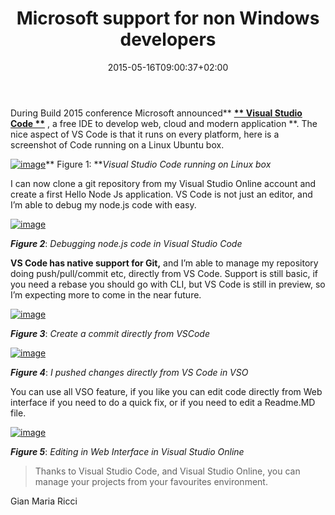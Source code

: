 ﻿---
title: "Microsoft support for non Windows developers"
description: ""
date: 2015-05-16T09:00:37+02:00
draft: false
tags: [VSO]
categories: [Team Foundation Server,Visual Studio ALM]
---
During Build 2015 conference Microsoft announced** **[** Visual Studio Code **](https://code.visualstudio.com/)** , a free IDE to develop web, cloud and modern application **. The nice aspect of VS Code is that it runs on every platform, here is a screenshot of Code running on a Linux Ubuntu box.

[![image](https://www.codewrecks.com/blog/wp-content/uploads/2015/05/image_thumb4.png "image")](https://www.codewrecks.com/blog/wp-content/uploads/2015/05/image4.png)** Figure 1: ***Visual Studio Code running on Linux box*

I can now clone a git repository from my Visual Studio Online account and create a first Hello Node Js application. VS Code is not just an editor, and I’m able to debug my node.js code with easy.

[![image](https://www.codewrecks.com/blog/wp-content/uploads/2015/05/image_thumb5.png "image")](https://www.codewrecks.com/blog/wp-content/uploads/2015/05/image5.png)

 ***Figure 2***: *Debugging node.js code in Visual Studio Code*

 **VS Code has native support for Git,** and I’m able to manage my repository doing push/pull/commit etc, directly from VS Code. Support is still basic, if you need a rebase you should go with CLI, but VS Code is still in preview, so I’m expecting more to come in the near future.

[![image](https://www.codewrecks.com/blog/wp-content/uploads/2015/05/image_thumb6.png "image")](https://www.codewrecks.com/blog/wp-content/uploads/2015/05/image6.png)

 ***Figure 3***: *Create a commit directly from VSCode*

[![image](https://www.codewrecks.com/blog/wp-content/uploads/2015/05/image_thumb7.png "image")](https://www.codewrecks.com/blog/wp-content/uploads/2015/05/image7.png)

 ***Figure 4***: *I pushed changes directly from VS Code in VSO*

You can use all VSO feature, if you like you can edit code directly from Web interface if you need to do a quick fix, or if you need to edit a Readme.MD file.

[![image](https://www.codewrecks.com/blog/wp-content/uploads/2015/05/image_thumb8.png "image")](https://www.codewrecks.com/blog/wp-content/uploads/2015/05/image8.png)

 ***Figure 5***: *Editing in Web Interface in Visual Studio Online*

> Thanks to Visual Studio Code, and Visual Studio Online, you can manage your projects from your favourites environment.

Gian Maria Ricci
